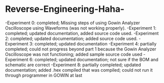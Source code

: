 # Reverse-Engineering-Haha-


-Experiment 0: completed; Missing steps of using Gowin Analyzer Oscilloscope using Waveforms (was not working properly).
-Experiment 1: completed; updated documentation, added source code used.
-Experiment 2: completed; updated documentation; added source code used.
-Experiment 3: completed; updated documentation
-Experiment 4: partially completed; could not progress beyond part 1 because the Gowin Analyzer Oscilloscope was not functioning; added sample source code used
-Experiment 6: completed; updated documentation; not sure if the BOM and schematic are correct
-Experiment 8: partially completed; updated documentation; added .hex compiled that was compiled; could not run it through programmer in GOWIN at last
